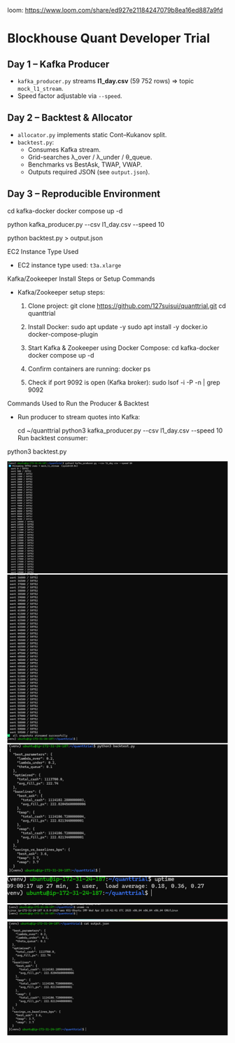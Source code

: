 loom:
https://www.loom.com/share/ed927e21184247079b8ea16ed887a9fd
# Blockhouse Quant Developer Trial

## Day 1 – Kafka Producer
* `kafka_producer.py` streams **l1_day.csv** (59 752 rows) ⇒ topic `mock_l1_stream`.
* Speed factor adjustable via `--speed`.

## Day 2 – Backtest & Allocator
* `allocator.py` implements static Cont–Kukanov split.
* `backtest.py`:
  * Consumes Kafka stream.
  * Grid-searches λ_over / λ_under / θ_queue.
  * Benchmarks vs BestAsk, TWAP, VWAP.
  * Outputs required JSON (see `output.json`).

## Day 3 – Reproducible Environment


cd kafka-docker
docker compose up -d


python kafka_producer.py --csv l1_day.csv --speed 10

python backtest.py > output.json

EC2 Instance Type Used

- EC2 instance type used: `t3a.xlarge`


Kafka/Zookeeper Install Steps or Setup Commands
- Kafka/Zookeeper setup steps:
  1. Clone project:
      git clone https://github.com/127suisui/quanttrial.git
     cd quanttrial
  

  2. Install Docker:
     sudo apt update -y
     sudo apt install -y docker.io docker-compose-plugin
        

  3. Start Kafka & Zookeeper using Docker Compose:
     cd kafka-docker
     docker compose up -d
   

  4. Confirm containers are running:
    docker ps


  5. Check if port 9092 is open (Kafka broker):
    sudo lsof -i -P -n | grep 9092
  
Commands Used to Run the Producer & Backtest
- Run producer to stream quotes into Kafka:

  cd ~/quanttrial
  python3 kafka_producer.py --csv l1_day.csv --speed 10
Run backtest consumer:

python3 backtest.py


![](screenshots/1.png)
![](screenshots/2.png)
![](screenshots/3.png)
![](screenshots/4.png)
![](screenshots/5.png)
![](screenshots/6.png)










